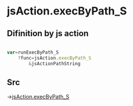 # jsAction.execByPath_S

## Difinition by js action

```js.js

var=runExecByPath_S
	?func=jsAction.execByPath_S
		&jsActionPathString
```

## Src

->[jsAction.execByPath_S](https://github.com/puutaro/CommandClick/blob/master/app/src/main/java/com/puutaro/commandclick/fragment_lib/terminal_fragment/js_interface/system/JsAction.kt#L17)


